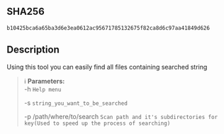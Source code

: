 
## SHA256
```
b10425bca6a65ba3d6e3ea0612ac95671785132675f82ca8d6c97aa41849d626
```

## Description
Using this tool you can easily find all files containing searched string


> ℹ️ **Parameters:**  
> -h `Help menu`
>
> -s `string_you_want_to_be_searched`
>
> -p /path/where/to/search `Scan path and it's subdirectories for key(Used to speed up the process of searching)`
